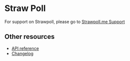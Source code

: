 # Straw Poll

For support on Strawpoll, please go to [Strawpoll.me Support](http://support.strawpoll.me/hc/en-us )


## Other resources
* [API reference](https://github.com/strawpoll/strawpoll/wiki/API)
* [Changelog](https://github.com/strawpoll/strawpoll/wiki/Changelog)
